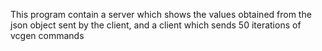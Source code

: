 This program contain a server which shows the values obtained from the json object sent by the client, and a client which sends 50 iterations of vcgen commands
